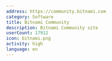 ```yaml
---
address: https://community.bitnami.com
category: Software
title: Bitnami Community
description: Bitnami Community site
userCount: 17912
icon: bitnami.png
activity: high
language: en
---
```

